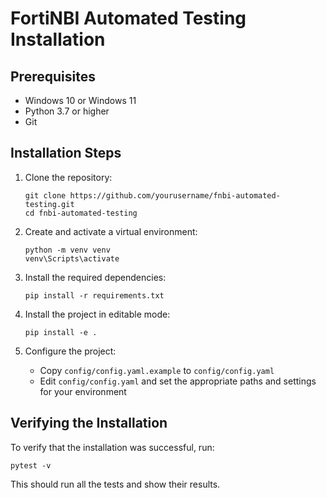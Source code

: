 # FortiNBI Automated Testing Installation

## Prerequisites

- Windows 10 or Windows 11
- Python 3.7 or higher
- Git

## Installation Steps

1. Clone the repository:
   ```
   git clone https://github.com/yourusername/fnbi-automated-testing.git
   cd fnbi-automated-testing
   ```

2. Create and activate a virtual environment:
   ```
   python -m venv venv
   venv\Scripts\activate
   ```

3. Install the required dependencies:
   ```
   pip install -r requirements.txt
   ```

4. Install the project in editable mode:
   ```
   pip install -e .
   ```

5. Configure the project:
   - Copy `config/config.yaml.example` to `config/config.yaml`
   - Edit `config/config.yaml` and set the appropriate paths and settings for your environment

## Verifying the Installation

To verify that the installation was successful, run:

```
pytest -v
```

This should run all the tests and show their results.
